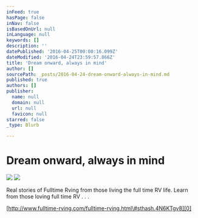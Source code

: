 ```yaml
---
inFeed: true
hasPage: false
inNav: false
isBasedOnUrl: null
inLanguage: null
keywords: []
description: ''
datePublished: '2016-04-25T00:00:16.099Z'
dateModified: '2016-04-24T23:59:57.866Z'
title: 'Dream onward, always in mind'
author: []
sourcePath: _posts/2016-04-24-dream-onward-always-in-mind.md
published: true
authors: []
publisher:
  name: null
  domain: null
  url: null
  favicon: null
starred: false
_type: Blurb

---
```

# Dream onward, always in mind
![](https://the-grid-user-content.s3-us-west-2.amazonaws.com/289d0aa1-2b4e-43e3-9c36-9f391dbd95e4.jpg)
![](https://the-grid-user-content.s3-us-west-2.amazonaws.com/18276308-b7d8-429f-b380-bfeeffa12c11.jpg)

Real stories of Fulltime Rving from those living the full time RV life. Learn from those loving full time RV . . .

[http://www.fulltime-rving.com/fulltime-rving.html\#sthash.4N6KTgv8][0]

  


[0]: http://www.fulltime-rving.com/fulltime-rving.html#sthash.4N6KTgv8